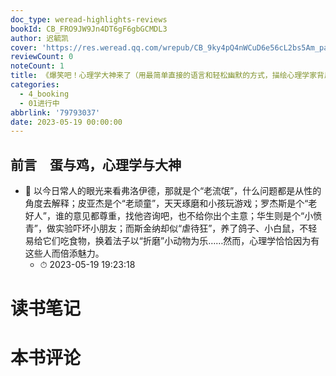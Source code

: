 ```yaml
---
doc_type: weread-highlights-reviews
bookId: CB_FRO9JW9Jn4DT6gF6gbGCMDL3
author: 迟毓凯
cover: 'https://res.weread.qq.com/wrepub/CB_9ky4pQ4nWCuD6e56cL2bs5Am_parsecover'
reviewCount: 0
noteCount: 1
title: 《爆笑吧！心理学大神来了（用最简单直接的语言和轻松幽默的方式，描绘心理学家背后的鲜活世界和历史细节，让所有人爱上心理学！）》
categories:
  - 4_booking
  - 01进行中
abbrlink: '79793037'
date: 2023-05-19 00:00:00
---
```



## 前言　蛋与鸡，心理学与大神


- 📌 以今日常人的眼光来看弗洛伊德，那就是个“老流氓”，什么问题都是从性的角度去解释；皮亚杰是个“老顽童”，天天琢磨和小孩玩游戏；罗杰斯是个“老好人”，谁的意见都尊重，找他咨询吧，也不给你出个主意；华生则是个“小愤青”，做实验吓坏小朋友；而斯金纳却似“虐待狂”，养了鸽子、小白鼠，不轻易给它们吃食物，换着法子以“折磨”小动物为乐……然而，心理学恰恰因为有这些人而倍添魅力。 
    - ⏱ 2023-05-19 19:23:18 

# 读书笔记


# 本书评论
